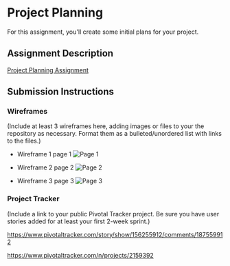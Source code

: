 # Project Planning
For this assignment, you'll create some initial plans for your project.

## Assignment Description
[Project Planning Assignment](https://education.launchcode.org/liftoff/assignments/planning/)

## Submission Instructions

### Wireframes

(Include at least 3 wireframes here, adding images or files to your the repository as necessary. Format
them as a bulleted/unordered list with links to the files.)

* Wireframe 1 page 1
![Page 1](C:\Users\e2737\Desktop\stuff)

* Wireframe 2 page 2
![Page 2](C:\Users\e2737\Desktop\stuff)

* Wireframe 3 page 3
![Page 3](C:\Users\e2737\Desktop\stuff)
### Project Tracker

(Include a link to your public Pivotal Tracker project. Be sure you have user stories added 
for at least your first 2-week sprint.)

https://www.pivotaltracker.com/story/show/156255912/comments/187559912

https://www.pivotaltracker.com/n/projects/2159392

